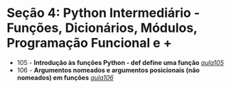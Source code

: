 # Seção 4: Python Intermediário - Funções, Dicionários, Módulos, Programação Funcional e +

- 105 - **Introdução às funções Python - def define uma função** *[aula105](aula105.py)*
- 106 - **Argumentos nomeados e argumentos posicionais (não nomeados) em funções** *[aula106](aula106.py)*